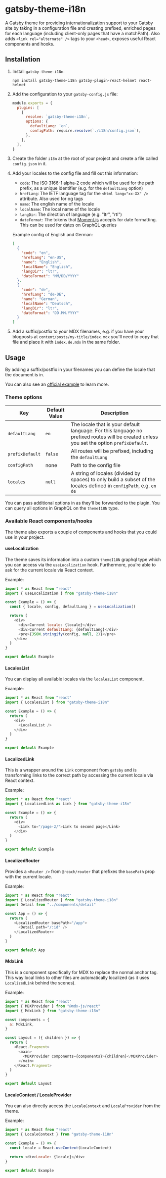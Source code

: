 # gatsby-theme-i18n

A Gatsby theme for providing internationalization support to your Gatsby site by taking in a configuration file and creating prefixed, enriched pages for each language (including client-only pages that have a matchPath). Also adds `<link rel="alternate" />` tags to your `<head>`, exposes useful React components and hooks.

## Installation

1. Install `gatsby-theme-i18n`:

   ```shell
   npm install gatsby-theme-i18n gatsby-plugin-react-helmet react-helmet
   ```

2. Add the configuration to your `gatsby-config.js` file:

   ```js:title=gatsby-config.js
   module.exports = {
     plugins: [
       {
         resolve: `gatsby-theme-i18n`,
         options: {
           defaultLang: `en`,
           configPath: require.resolve(`./i18n/config.json`),
         },
       },
     ],
   }
   ```

3. Create the folder `i18n` at the root of your project and create a file called `config.json` in it.

4. Add your locales to the config file and fill out this information:

   - `code`: The ISO 3166-1 alpha-2 code which will be used for the path prefix, as a unique identifier (e.g. for the `defaultLang` option)
   - `hrefLang`: The IETF language tag for the `<html lang="xx-XX" />` attribute. Also used for og tags
   - `name`: The english name of the locale
   - `localName`: The local name of the locale
   - `langDir`: The direction of language (e.g. "ltr", "rtl")
   - `dateFormat`: The tokens that [Moment.js](https://momentjs.com/docs/#/parsing/string-format/) accepts for date formatting. This can be used for dates on GraphQL queries

   Example config of English and German:

   ```json
   [
     {
       "code": "en",
       "hrefLang": "en-US",
       "name": "English",
       "localName": "English",
       "langDir": "ltr",
       "dateFormat": "MM/DD/YYYY"
     },
     {
       "code": "de",
       "hrefLang": "de-DE",
       "name": "German",
       "localName": "Deutsch",
       "langDir": "ltr",
       "dateFormat": "DD.MM.YYYY"
     }
   ]
   ```

5. Add a suffix/postfix to your MDX filenames, e.g. if you have your blogposts at `content/posts/my-title/index.mdx` you'll need to copy that file and place it with `index.de.mdx` in the same folder.

## Usage

By adding a suffix/postfix in your filenames you can define the locale that the document is in.

You can also see an [official example](https://github.com/gatsbyjs/themes/tree/master/starters/example-i18n) to learn more.

### Theme options

| Key             | Default Value | Description                                                                                                                               |
| --------------- | ------------- | ----------------------------------------------------------------------------------------------------------------------------------------- |
| `defaultLang`   | `en`          | The locale that is your default language. For this language no prefixed routes will be created unless you set the option `prefixDefault`. |
| `prefixDefault` | `false`       | All routes will be prefixed, including the `defaultLang`                                                                                  |
| `configPath`    | none          | Path to the config file                                                                                                                   |
| `locales`       | `null`        | A string of locales (divided by spaces) to only build a subset of the locales defined in `configPath`, e.g. `en de`                       |

You can pass additional options in as they'll be forwarded to the plugin. You can query all options in GraphQL on the `themeI18N` type.

### Available React components/hooks

The theme also exports a couple of components and hooks that you could use in your project.

#### useLocalization

The theme saves its information into a custom `themeI18N` graphql type which you can access via the `useLocalization` hook. Furthermore, you're able to ask for the current locale via React context.

Example:

```js
import * as React from "react"
import { useLocalization } from "gatsby-theme-i18n"

const Example = () => {
  const { locale, config, defaultLang } = useLocalization()

  return (
    <div>
      <div>Current locale: {locale}</div>
      <div>Current defaultLang: {defaultLang}</div>
      <pre>{JSON.stringify(config, null, 2)}</pre>
    </div>
  )
}

export default Example
```

#### LocalesList

You can display all available locales via the `localesList` component.

Example:

```js
import * as React from "react"
import { LocalesList } from "gatsby-theme-i18n"

const Example = () => {
  return (
    <div>
      <LocalesList />
    </div>
  )
}

export default Example
```

#### LocalizedLink

This is a wrapper around the `Link` component from `gatsby` and is transforming links to the correct path by accessing the current locale via React context.

Example:

```js
import * as React from "react"
import { LocalizedLink as Link } from "gatsby-theme-i18n"

const Example = () => {
  return (
    <div>
      <Link to="/page-2/">Link to second page</Link>
    </div>
  )
}

export default Example
```

#### LocalizedRouter

Provides a `<Router />` from `@reach/router` that prefixes the `basePath` prop with the current locale.

Example:

```js
import * as React from "react"
import { LocalizedRouter } from "gatsby-theme-i18n"
import Detail from "../components/detail"

const App = () => {
  return (
    <LocalizedRouter basePath="/app">
      <Detail path="/:id" />
    </LocalizedRouter>
  )
}

export default App
```

#### MdxLink

This is a component specifically for MDX to replace the normal anchor tag. This way local links to other files are automatically localized (as it uses `LocalizedLink` behind the scenes).

Example:

```js
import * as React from "react"
import { MDXProvider } from "@mdx-js/react"
import { MdxLink } from "gatsby-theme-i18n"

const components = {
  a: MdxLink,
}

const Layout = ({ children }) => {
  return (
    <React.Fragment>
      <main>
        <MDXProvider components={components}>{children}</MDXProvider>
      </main>
    </React.Fragment>
  )
}

export default Layout
```

#### LocaleContext / LocaleProvider

You can also directly access the `LocaleContext` and `LocaleProvider` from the theme.

Example:

```js
import * as React from "react"
import { LocaleContext } from "gatsby-theme-i18n"

const Example = () => {
  const locale = React.useContext(LocaleContext)

  return <div>Locale: {locale}</div>
}

export default Example
```
